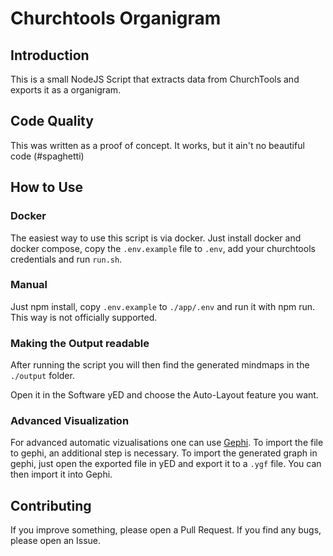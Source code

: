 # Churchtools Organigram
## Introduction
This is a small NodeJS Script that extracts data from ChurchTools and exports it as a organigram.

## Code Quality
This was written as a proof of concept.
It works, but it ain't no beautiful code (#spaghetti)

## How to Use
### Docker
The easiest way to use this script is via docker.
Just install docker and docker compose, copy the `.env.example` file to `.env`, add your churchtools credentials and run `run.sh`.

### Manual
Just npm install, copy `.env.example` to `./app/.env` and run it with npm run.
This way is not officially supported.

### Making the Output readable
After running the script you will then find the generated mindmaps in the `./output` folder.

Open it in the Software yED and choose the Auto-Layout feature you want.

### Advanced Visualization
For advanced automatic vizualisations one can use [Gephi](https://gephi.org/).
To import the file to gephi, an additional step is necessary.
To import the generated graph in gephi, just open the exported file in yED and export it to a `.ygf` file.
You can then import it into Gephi.

## Contributing
If you improve something, please open a Pull Request.
If you find any bugs, please open an Issue.

